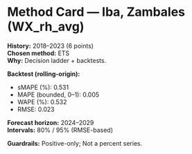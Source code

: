 # Method Card — Iba, Zambales (WX_rh_avg)

**History:** 2018–2023 (6 points)  
**Chosen method:** ETS  
**Why:** Decision ladder + backtests.

**Backtest (rolling-origin):**
- sMAPE (%): 0.531
- MAPE (bounded, 0–1): 0.005
- WAPE (%): 0.532
- RMSE: 0.023

**Forecast horizon:** 2024–2029  
**Intervals:** 80% / 95% (RMSE-based)

**Guardrails:** Positive-only; Not a percent series.
